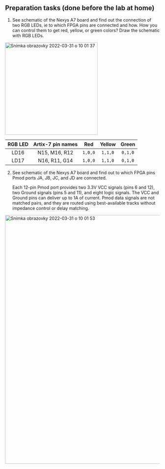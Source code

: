 ## Preparation tasks (done before the lab at home)

1. See schematic of the Nexys A7 board and find out the connection of two RGB LEDs, ie to which FPGA pins are connected and how. How you can control them to get red, yellow, or green colors? Draw the schematic with RGB LEDs.

<img width="301" alt="Snímka obrazovky 2022-03-31 o 10 01 37" src="https://user-images.githubusercontent.com/99388246/161007008-26ce21a9-71c4-4ed8-ba16-faa35d84cb4d.png">

| **RGB LED** | **Artix-7 pin names** | **Red** | **Yellow** | **Green** |
| :-: | :-: | :-: | :-: | :-: |
| LD16 | N15, M16, R12 | `1,0,0` | `1,1,0` | `0,1,0` |
| LD17 | N16, R11, G14 | `1,0,0` | `1,1,0` | `0,1,0` |

2. See schematic of the Nexys A7 board and find out to which FPGA pins Pmod ports JA, JB, JC, and JD are connected.

     Each 12-pin Pmod port provides two 3.3V VCC signals (pins 6 and 12), two Ground signals (pins 5 and 11), and eight logic signals. The VCC and Ground pins can deliver up to 1A of current. Pmod data signals are not matched pairs, and they are routed using best-available tracks without impedance control or delay matching. 

<img width="811" alt="Snímka obrazovky 2022-03-31 o 10 01 53" src="https://user-images.githubusercontent.com/99388246/161007034-178c826e-37a7-46d3-9ec8-b36c22634974.png">
